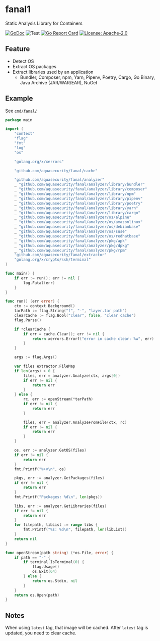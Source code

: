 # fanal1
Static Analysis Library for Containers

[![GoDoc](https://godoc.org/github.com/aquasecurity/fanal?status.svg)](https://godoc.org/github.com/aquasecurity/fanal)
![Test](https://github.com/aquasecurity/fanal/workflows/Test/badge.svg)
[![Go Report Card](https://goreportcard.com/badge/github.com/aquasecurity/fanal)](https://goreportcard.com/report/github.com/aquasecurity/fanal)
[![License: Apache-2.0](https://img.shields.io/badge/License-Apache%202.0-blue.svg)](https://github.com/aquasecurity/fanal/blob/main/LICENSE)

## Feature
- Detect OS
- Extract OS packages
- Extract libraries used by an application
  - Bundler, Composer, npm, Yarn, Pipenv, Poetry, Cargo, Go Binary, Java Archive (JAR/WAR/EAR), NuGet

## Example
See [`cmd/fanal/`](cmd/fanal)

```go
package main

import (
	"context"
	"flag"
	"fmt"
	"log"
	"os"

	"golang.org/x/xerrors"

	"github.com/aquasecurity/fanal/cache"

	"github.com/aquasecurity/fanal/analyzer"
	_ "github.com/aquasecurity/fanal/analyzer/library/bundler"
	_ "github.com/aquasecurity/fanal/analyzer/library/composer"
	_ "github.com/aquasecurity/fanal/analyzer/library/npm"
	_ "github.com/aquasecurity/fanal/analyzer/library/pipenv"
	_ "github.com/aquasecurity/fanal/analyzer/library/poetry"
	_ "github.com/aquasecurity/fanal/analyzer/library/yarn"
	_ "github.com/aquasecurity/fanal/analyzer/library/cargo"
	_ "github.com/aquasecurity/fanal/analyzer/os/alpine"
	_ "github.com/aquasecurity/fanal/analyzer/os/amazonlinux"
	_ "github.com/aquasecurity/fanal/analyzer/os/debianbase"
	_ "github.com/aquasecurity/fanal/analyzer/os/suse"
	_ "github.com/aquasecurity/fanal/analyzer/os/redhatbase"
	_ "github.com/aquasecurity/fanal/analyzer/pkg/apk"
	_ "github.com/aquasecurity/fanal/analyzer/pkg/dpkg"
	_ "github.com/aquasecurity/fanal/analyzer/pkg/rpm"
	"github.com/aquasecurity/fanal/extractor"
	"golang.org/x/crypto/ssh/terminal"
)

func main() {
	if err := run(); err != nil {
		log.Fatal(err)
	}
}

func run() (err error) {
	ctx := context.Background()
	tarPath := flag.String("f", "-", "layer.tar path")
	clearCache := flag.Bool("clear", false, "clear cache")
	flag.Parse()

	if *clearCache {
		if err = cache.Clear(); err != nil {
			return xerrors.Errorf("error in cache clear: %w", err)
		}
	}

	args := flag.Args()

	var files extractor.FileMap
	if len(args) > 0 {
		files, err = analyzer.Analyze(ctx, args[0])
		if err != nil {
			return err
		}
	} else {
		rc, err := openStream(*tarPath)
		if err != nil {
			return err
		}

		files, err = analyzer.AnalyzeFromFile(ctx, rc)
		if err != nil {
			return err
		}
	}

	os, err := analyzer.GetOS(files)
	if err != nil {
		return err
	}
	fmt.Printf("%+v\n", os)

	pkgs, err := analyzer.GetPackages(files)
	if err != nil {
		return err
	}
	fmt.Printf("Packages: %d\n", len(pkgs))

	libs, err := analyzer.GetLibraries(files)
	if err != nil {
		return err
	}
	for filepath, libList := range libs {
		fmt.Printf("%s: %d\n", filepath, len(libList))
	}
	return nil
}

func openStream(path string) (*os.File, error) {
	if path == "-" {
		if terminal.IsTerminal(0) {
			flag.Usage()
			os.Exit(64)
		} else {
			return os.Stdin, nil
		}
	}
	return os.Open(path)
}

```


## Notes
When using `latest` tag, that image will be cached. After `latest` tag is updated, you need to clear cache.


